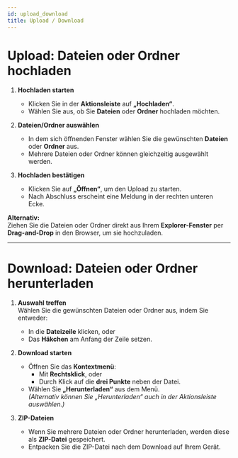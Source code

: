 ```yaml
---
id: upload_download
title: Upload / Download
---
```

# Upload: Dateien oder Ordner hochladen

1. **Hochladen starten**  
   - Klicken Sie in der **Aktionsleiste** auf **„Hochladen“**.  
   - Wählen Sie aus, ob Sie **Dateien** oder **Ordner** hochladen möchten.  

2. **Dateien/Ordner auswählen**  
   - In dem sich öffnenden Fenster wählen Sie die gewünschten **Dateien** oder **Ordner** aus.  
   - Mehrere Dateien oder Ordner können gleichzeitig ausgewählt werden.  

3. **Hochladen bestätigen**  
   - Klicken Sie auf **„Öffnen“**, um den Upload zu starten.  
   - Nach Abschluss erscheint eine Meldung in der rechten unteren Ecke.  

**Alternativ:**  
Ziehen Sie die Dateien oder Ordner direkt aus Ihrem **Explorer-Fenster** per **Drag-and-Drop** in den Browser, um sie hochzuladen.

---

# Download: Dateien oder Ordner herunterladen

1. **Auswahl treffen**  
   Wählen Sie die gewünschten Dateien oder Ordner aus, indem Sie entweder:  
   - In die **Dateizeile** klicken, oder  
   - Das **Häkchen** am Anfang der Zeile setzen.  

2. **Download starten**  
   - Öffnen Sie das **Kontextmenü**:  
     - Mit **Rechtsklick**, oder  
     - Durch Klick auf die **drei Punkte** neben der Datei.  
   - Wählen Sie **„Herunterladen“** aus dem Menü.  
     *(Alternativ können Sie „Herunterladen“ auch in der Aktionsleiste auswählen.)*  

3. **ZIP-Dateien**  
   - Wenn Sie mehrere Dateien oder Ordner herunterladen, werden diese als **ZIP-Datei** gespeichert.  
   - Entpacken Sie die ZIP-Datei nach dem Download auf Ihrem Gerät.
